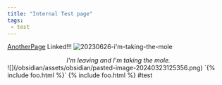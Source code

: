 ```yaml
---
title: "Internal Test page"
tags:
 - test
---
```

[AnotherPage](/obsidian/anotherpage) Linked!!!
![20230626-i'm-taking-the-mole](/obsidian/assets/obsidian/20230626-im-taking-the-mole.png)
<center><em>I'm leaving and I'm taking the mole.</em></center>
![](/obsidian/assets/obsidian/pasted-image-20240323125356.png)
`{% include foo.html %}`
{% include foo.html %}
#test
<!-- Modified 2024-03-24:00:08:46 -->
